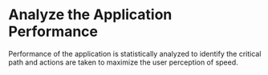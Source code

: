 # Analyze the Application Performance

Performance of the application is statistically analyzed to identify the critical path and actions are taken to maximize the user perception of speed.

